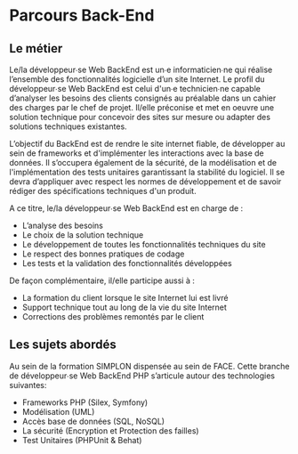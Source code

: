 # Parcours Back-End
## Le métier
Le/la développeur∙se Web BackEnd est un∙e informaticien∙ne qui réalise l’ensemble des fonctionnalités logicielle d’un site Internet. Le profil du développeur∙se Web BackEnd est celui d'un∙e technicien∙ne capable d’analyser les besoins des clients consignés au préalable dans un cahier des charges par le chef de projet. Il/elle préconise et met en oeuvre une solution technique pour concevoir des sites sur mesure ou adapter des solutions techniques existantes. 

L’objectif du Back­End est de rendre le site internet fiable, de développer au sein de frameworks et d'implémenter les interactions avec la base de données. Il s’occupera également de la sécurité, de la modélisation et de l'implémentation des tests unitaires garantissant la stabilité du logiciel.
Il se devra d’appliquer avec respect les normes de développement et de savoir rédiger des spécifications techniques d'un produit.
 
A ce titre, le/la développeur∙se Web BackEnd est en charge de : 
* L’analyse des besoins  
* Le choix de la solution technique  
* Le développement de toutes les fonctionnalités techniques du site  
* Le respect des bonnes pratiques de codage  
* Les tests et la validation des fonctionnalités développées 

De façon complémentaire, il/elle participe aussi à : 
* La formation du client lorsque le site Internet lui est livré 
* Support technique tout au long de la vie du site Internet  
* Corrections des problèmes remontés par le client 

## Les sujets abordés

 Au sein de la formation SIMPLON dispensée au sein de FACE. Cette branche de développeur∙se Web BackEnd PHP s’articule autour des technologies suivantes:

* Frameworks PHP (Silex, Symfony)
* Modélisation (UML)
* Accès base de données (SQL, NoSQL)
* La sécurité (Encryption et Protection des failles)
* Test Unitaires (PHPUnit & Behat)







